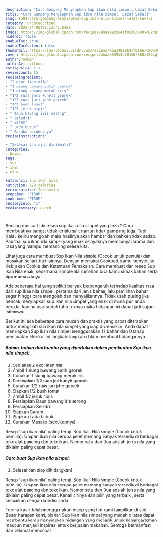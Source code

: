 ```yaml
---
description: "Cara Gampang Menyiapkan Sup ikan nila simpel, Lezat Sekali"
title: "Cara Gampang Menyiapkan Sup ikan nila simpel, Lezat Sekali"
slug: 1591-cara-gampang-menyiapkan-sup-ikan-nila-simpel-lezat-sekali
category: Uncategorized
date: 2022-04-06T02:13:41.842Z
image: https://img-global.cpcdn.com/recipes/abaa9929b4af0166/680x482cq70/sup-ikan-nila-simpel-foto-resep-utama.jpg
hideToc: false
enableToc: true
enableTocContent: false
thumbnail: https://img-global.cpcdn.com/recipes/abaa9929b4af0166/680x482cq70/sup-ikan-nila-simpel-foto-resep-utama.jpg
cover: https://img-global.cpcdn.com/recipes/abaa9929b4af0166/680x482cq70/sup-ikan-nila-simpel-foto-resep-utama.jpg
author: Admin
authorAv: notfound
ratingvalue: 4.7
reviewcount: 15
recipeingredient:
- "2 ekor ikan nila"
- "1 siung bawang putih geprek"
- "1 siung bawang merah iris"
- "1/2 ruas jari kunyit geprek"
- "1/2 ruas jari jahe geprek"
- "1/2 buah tomat"
- "1/2 jeruk nipis"
- " Daun bawang iris serong"
- " Seledri"
- " Garam"
- " Lada bubuk"
- " Masako secukupnya"
recipeinstructions:

- "Selesai dan siap dinikmati!"
categories:
- Resep
tags:
- sup
- ikan
- nila

katakunci: sup ikan nila 
nutrition: 228 calories
recipecuisine: Indonesian
preptime: "PT38M"
cooktime: "PT56M"
recipeyield: "1"
recipecategory: Lunch

---
```



Sedang mencari ide resep sup ikan nila simpel yang lezat? Cara membuatnya sangat tidak terlalu sulit namun tidak gampang juga. Tapi Kalau keliru mengolah maka hasilnya akan hambar dan bahkan tidak sedap. Padahal sup ikan nila simpel yang enak selayaknya mempunyai aroma dan rasa yang mampu memancing selera kita.


Lihat juga cara membuat Sop Ikan Nila simple (Cocok untuk pemula) dan masakan sehari-hari lainnya. Dengan memakai Cookpad, kamu menyetujui Kebijakan Cookie dan Ketentuan Pemakaian. Cara membuat dan resep Sup Ikan Nila enak, sederhana, simple ala rumahan bisa kamu simak bahan serta tips memasaknya.

Ada beberapa hal yang sedikit banyak berpengaruh terhadap kualitas rasa dari sup ikan nila simpel, pertama dari jenis bahan, lalu pemilihan bahan segar hingga cara mengolah dan menyajikannya. Tidak usah pusing jika hendak menyiapkan sup ikan nila simpel yang enak di mana pun anda berada, karena asal sudah tahu triknya maka hidangan ini dapat jadi sajian istimewa.


Berikut ini ada beberapa cara mudah dan praktis yang dapat diterapkan untuk mengolah sup ikan nila simpel yang siap dikreasikan. Anda dapat menyiapkan Sup ikan nila simpel menggunakan 12 bahan dan 0 tahap pembuatan. Berikut ini langkah-langkah dalam membuat hidangannya.

<!--inarticleads1-->

##### Bahan-bahan dan bumbu yang diperlukan dalam pembuatan Sup ikan nila simpel:

1. Sediakan 2 ekor ikan nila
1. Ambil 1 siung bawang putih geprek
1. Gunakan 1 siung bawang merah iris
1. Persiapkan 1/2 ruas jari kunyit geprek
1. Gunakan 1/2 ruas jari jahe geprek
1. Siapkan 1/2 buah tomat
1. Ambil 1/2 jeruk nipis
1. Persiapkan  Daun bawang iris serong
1. Persiapkan  Seledri
1. Siapkan  Garam
1. Siapkan  Lada bubuk
1. Gunakan  Masako (secukupnya)


Resep &#39;sup ikan nila&#39; paling teruji. Sop Ikan Nila simple (Cocok untuk pemula). Umpan ikan nila berupa pelet memang banyak tersedia di berbagai toko alat pancing dan toko ikan. Nomor satu dan Dua adalah jenis nila yang diklaim paling cepat besar. 

<!--inarticleads2-->

##### Cara buat Sup ikan nila simpel:


1. Selesai dan siap dihidangkan!

Resep &#39;sup ikan nila&#39; paling teruji. Sop Ikan Nila simple (Cocok untuk pemula). Umpan ikan nila berupa pelet memang banyak tersedia di berbagai toko alat pancing dan toko ikan. Nomor satu dan Dua adalah jenis nila yang diklaim paling cepat besar. Kenali cirinya dan pilih yang terbaik , serta sesuaikan dengan kondisi anda. 

Terima kasih telah menggunakan resep yang tim kami tampilkan di sini. Besar harapan kami, olahan Sup ikan nila simpel yang mudah di atas dapat membantu kamu menyiapkan hidangan yang menarik untuk keluarga/teman maupun menjadi inspirasi untuk berjualan makanan. Semoga bermanfaat dan selamat mencoba!
